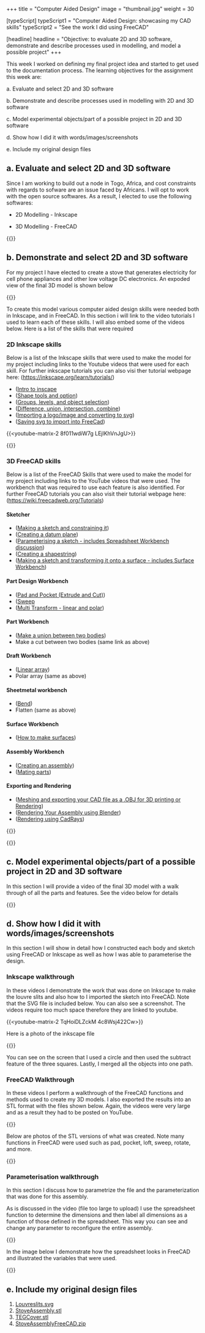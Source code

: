 +++
title = "Computer Aided Design"
image = "thumbnail.jpg"
weight = 30

[typeScript] 
typeScript1 = "Computer Aided Design: showcasing my CAD skills" 
typeScript2 = "See the work I did using FreeCAD"

[headline]
headline = "Objective: to evaluate 2D and 3D software, demonstrate and describe processes used in modelling, and model a possible project"
+++



This week I worked on defining my final project idea and started to get used to the documentation process. The learning objectives for the assignment this week are:

a. Evaluate and select 2D and 3D software

b. Demonstrate and describe processes used in modelling with 2D and 3D software    

c. Model experimental objects/part of a possible project in 2D and 3D software   

d. Show how I did it with words/images/screenshots 

e. Include my original design files


## a. Evaluate and select 2D and 3D software

Since I am working to build out a node in Togo, Africa, and cost constraints with regards to sofware are an issue faced by Africans. I will opt to work with the open source softwares. As a result, I elected to use the following softwares:

-   2D Modelling - Inkscape

-   3D Modelling - FreeCAD  

{{<image-matrix-2 InkscapeLogo.jpg FreeCadLogo.jpg>}}

## b. Demonstrate and select 2D and 3D software

For my project I have elected to create a stove that generates electricity for cell phone appliances and other low voltage DC electronics. An expoded view of the final 3D model is shown below

{{<image-matrix-2 thumbnail.jpg AssemblyExploded.jpg>}}

 
To create this model various computer aided design skills were needed both in Inkscape, and in FreeCAD. In this section i will link to the video tutorials I used to learn each of these skills. I will also embed some of the videos below. Here is a list of the skills that were required

### 2D Inkscape skills

Below is a list of the Inkscape skills that were used to make the model for my project including links to the Youtube videos that were used for each skill. For further inkscape tutorials you can also visi ther tutorial webpage here: (https://inkscape.org/learn/tutorials/)


- ([Intro to inscape](https://www.youtube.com/watch?v=8f011wdiW7g)
- ([Shape tools and option](https://www.youtube.com/watch?v=LEjlKhVnJgU))
- ([Groups, levels, and object selection](https://youtu.be/D_53Cb9aR0c)) 
- ([Difference, union, intersection, combine](https://youtu.be/jxhR9aT6crU))
- ([Importing a logo/image and converting to svg](https://www.youtube.com/watch?v=KsCwsOqBLtg))
- ([Saving svg to import into FreeCad](https://www.youtube.com/watch?v=6LedIN5S2so))


{{<youtube-matrix-2 8f011wdiW7g LEjlKhVnJgU>}}

{{<youtube-matrix-2 D_53Cb9aR0c jxhR9aT6crU>}}
  

### 3D FreeCAD skills

Below is a list of the FreeCAD Skills that were used to make the model for my project including links to the YouTube videos that were used. The workbench that was required to use each feature is also identified. For further FreeCAD tutorials you can also visit their tutorial webpage here: (https://wiki.freecadweb.org/Tutorials)

#### Sketcher

- ([Making a sketch and constraining it](https://youtu.be/lI3KDep2TxE))
- ([Creating a datum plane](https://youtu.be/zY3dzk1Q554))
- ([Parameterising a sketch - includes Spreadsheet Workbench discussion](https://www.youtube.com/watch?v=fXoRAYv1wHQ))
- ([Creating a shapestring]( https://www.youtube.com/watch?v=_D5WJqd1SSE&t=614s))
- ([Making a sketch and transforming it onto a surface - includes Surface Workbench](https://www.youtube.com/watch?v=iU0GxYs39oI))

#### Part Design Workbench

- ([Pad and Pocket (Extrude and Cut)](https://youtu.be/3LiKwUFSbAw))
- ([Sweep](https://youtu.be/P-qQSuMxjtI)
- ([Multi Transform - linear and polar](https://youtu.be/NJsUTG4TSzk))
    
#### Part Workbench

- ([Make a union between two bodies](https://youtu.be/hA9xpfzrbFE))
- Make a cut between two bodies (same link as above)

#### Draft Workbench

- ([Linear array](https://youtu.be/NjEWcvLH9Uc))
- Polar array (same as above)   

#### Sheetmetal workbench

- ([Bend](https://youtu.be/qsj8-ZnQrs0))
- Flatten (same as above)

#### Surface Workbench

- ([How to make surfaces](https://www.youtube.com/watch?v=Mi_r4mgBGeg))

#### Assembly Workbench

- ([Creating an assembly](https://www.youtube.com/watch?v=6vlkd27fgf0))
- ([Mating parts](https://youtu.be/lfinO3EGXeo))
   
#### Exporting and Rendering

- ([Meshing and exporting your CAD file as a .OBJ for 3D printing or Rendering](https://www.youtube.com/watch?v=7cT_O1KnBJA))
- ([Rendering Your Assembly using Blender](https://www.youtube.com/watch?v=tMiGNJbPaPY))
- ([Rendering using CadRays](https://www.youtube.com/watch?v=1H5LD5mxWsE))

{{<youtube-matrix-3 NJsUTG4TSzk hA9xpfzrbFE NjEWcvLH9Uc>}}

{{<youtube-matrix-3 qsj8-ZnQrs0 Mi_r4mgBGeg lfinO3EGXeo>}}


## c. Model experimental objects/part of a possible project in 2D and 3D software

In this section I will provide a video of the final 3D model with a walk through of all the parts and features. See the video below for details

{{<youtube HbZEdt0Rnaw>}}


## d. Show how I did it with words/images/screenshots

In this section I will show in detail how I constructed each body and sketch using FreeCAD or Inkscape as well as how I was able to parameterise the design.

### Inkscape walkthrough

In these videos I demonstrate the work that was done on Inkscape to make the louvre slits and also how to I imported the sketch into FreeCAD. Note that the SVG file is included below. You can also see a screenshot. The videos require too much space therefore they are linked to youtube.

{{<youtube-matrix-2 TqHoiDLZckM 4c8Wsj422Cw>}}

Here is a photo of the inkscape file

{{<image-responsive louvres.jpg>}}

You can see on the screen that I used a circle and then used the subtract feature of the three squares. Lastly, I merged all the objects into one path.


### FreeCAD Walkthrough

In these videos I perform a walkthrough of the FreeCAD functions and methods used to create my 3D models. I also exported the results into an STL format with the files shown below. Again, the videos were very large and as a result they had to be posted on YouTube. 

{{<youtube KnSy1IqwT4g>}}

Below are photos of the STL versions of what was created. Note many functions in FreeCAD were used such as pad, pocket, loft, sweep, rotate, and more.

{{<image-matrix-2 assembly.jpg tegcover.jpg>}}


### Parameterisation walkthrough

In this section I discuss how to parametrize the file and the parameterization that was done for this assembly.

As is discussed in the video (file too large to upload) I use the spreadsheet function to determine the dimensions and then label all dimensions as a function of those defined in the spreadsheet. This way you can see and change any parameter to reconfigure the entire assembly.

{{<youtube DMSvgu0MzhI>}}
   
In the image below I demonstrate how the spreadsheet looks in FreeCAD and illustrated the variables that were used.

{{<image-responsive parameters.jpg>}}

## e. Include my original design files

1. [Louvreslits.svg](LouvreSlits.svg)
2. [StoveAssembly.stl](EGTechStoveAssembly.stl)
3. [TEGCover.stl](TEGCoverSubtract.stl)
4. [StoveAssemblyFreeCAD.zip](StoveAssemblyFC.zip)




